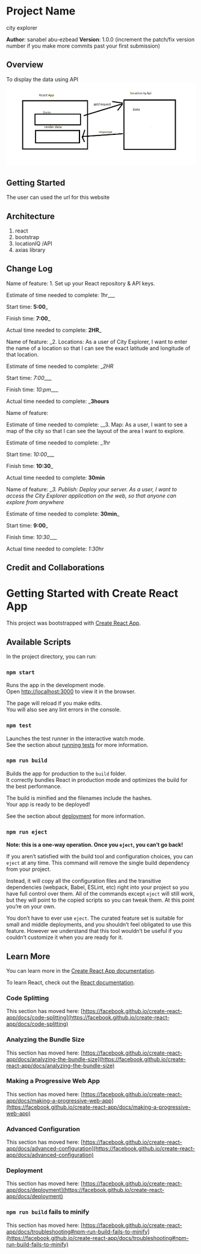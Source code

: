 # Project Name

city explorer

**Author**: sanabel abu-ezbead
**Version**: 1.0.0 (increment the patch/fix version number if you make more commits past your first submission)

## Overview
To display the data using API
 ![designWork](design.png)


## Getting Started
<!-- What are the steps that a user must take in order to build this app on their own machine and get it running? -->
The user can used the url for this website

## Architecture
<!-- Provide a detailed description of the application design. What technologies (languages, libraries, etc) you're using, and any other relevant design information. -->

1. react 
2. bootstrap
3. locationIQ /API 
4. axias library

## Change Log
<!-- Use this area to document the iterative changes made to your application as each feature is successfully implemented. Use time stamps. Here's an example:

01-01-2001 4:59pm - Application now has a fully-functional express server, with a GET route for the location resource. -->
Name of feature:  1. Set up your React repository & API keys.

Estimate of time needed to complete: _1hr____

Start time: __5:00___

Finish time: __7:00___

Actual time needed to complete: __2HR___




Name of feature: _2. Locations: As a user of City Explorer, I want to enter the name of a location so that I can see the exact latitude and longitude of that location.


Estimate of time needed to complete: __2HR_

Start time: _7:00____

Finish time: _10:pm____

Actual time needed to complete: ___3hours__




Name of feature:

Estimate of time needed to complete: __3. Map: As a user, I want to see a map of the city so that I can see the layout of the area I want to explore.

Estimate of time needed to complete: __1hr_

Start time: _10:00____

Finish time: __10:30___

Actual time needed to complete: __30min__



Name of feature: __3. Publish: Deploy your server. As a user, I want to access the City Explorer application on the web, so that anyone can explore from anywhere_

Estimate of time needed to complete: __30min___

Start time: __9:00___

Finish time: _10:30____

Actual time needed to complete: _1:30hr_
## Credit and Collaborations
<!-- Give credit (and a link) to other people or resources that helped you build this application. -->












# Getting Started with Create React App

This project was bootstrapped with [Create React App](https://github.com/facebook/create-react-app).

## Available Scripts

In the project directory, you can run:

### `npm start`

Runs the app in the development mode.\
Open [http://localhost:3000](http://localhost:3000) to view it in the browser.

The page will reload if you make edits.\
You will also see any lint errors in the console.

### `npm test`

Launches the test runner in the interactive watch mode.\
See the section about [running tests](https://facebook.github.io/create-react-app/docs/running-tests) for more information.

### `npm run build`

Builds the app for production to the `build` folder.\
It correctly bundles React in production mode and optimizes the build for the best performance.

The build is minified and the filenames include the hashes.\
Your app is ready to be deployed!

See the section about [deployment](https://facebook.github.io/create-react-app/docs/deployment) for more information.

### `npm run eject`

**Note: this is a one-way operation. Once you `eject`, you can’t go back!**

If you aren’t satisfied with the build tool and configuration choices, you can `eject` at any time. This command will remove the single build dependency from your project.

Instead, it will copy all the configuration files and the transitive dependencies (webpack, Babel, ESLint, etc) right into your project so you have full control over them. All of the commands except `eject` will still work, but they will point to the copied scripts so you can tweak them. At this point you’re on your own.

You don’t have to ever use `eject`. The curated feature set is suitable for small and middle deployments, and you shouldn’t feel obligated to use this feature. However we understand that this tool wouldn’t be useful if you couldn’t customize it when you are ready for it.

## Learn More

You can learn more in the [Create React App documentation](https://facebook.github.io/create-react-app/docs/getting-started).

To learn React, check out the [React documentation](https://reactjs.org/).

### Code Splitting

This section has moved here: [https://facebook.github.io/create-react-app/docs/code-splitting](https://facebook.github.io/create-react-app/docs/code-splitting)

### Analyzing the Bundle Size

This section has moved here: [https://facebook.github.io/create-react-app/docs/analyzing-the-bundle-size](https://facebook.github.io/create-react-app/docs/analyzing-the-bundle-size)

### Making a Progressive Web App

This section has moved here: [https://facebook.github.io/create-react-app/docs/making-a-progressive-web-app](https://facebook.github.io/create-react-app/docs/making-a-progressive-web-app)

### Advanced Configuration

This section has moved here: [https://facebook.github.io/create-react-app/docs/advanced-configuration](https://facebook.github.io/create-react-app/docs/advanced-configuration)

### Deployment

This section has moved here: [https://facebook.github.io/create-react-app/docs/deployment](https://facebook.github.io/create-react-app/docs/deployment)

### `npm run build` fails to minify

This section has moved here: [https://facebook.github.io/create-react-app/docs/troubleshooting#npm-run-build-fails-to-minify](https://facebook.github.io/create-react-app/docs/troubleshooting#npm-run-build-fails-to-minify)
